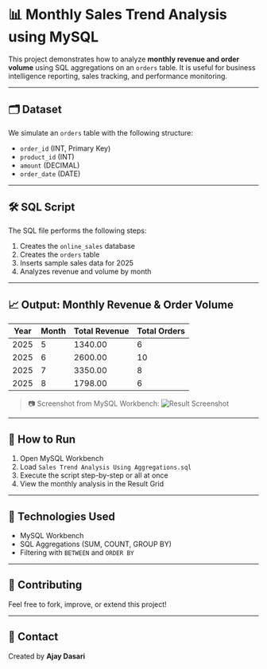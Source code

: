 # 📊 Monthly Sales Trend Analysis using MySQL

This project demonstrates how to analyze **monthly revenue and order volume** using SQL aggregations on an `orders` table. It is useful for business intelligence reporting, sales tracking, and performance monitoring.

---

## 🗂️ Dataset

We simulate an `orders` table with the following structure:

- `order_id` (INT, Primary Key)
- `product_id` (INT)
- `amount` (DECIMAL)
- `order_date` (DATE)

---

## 🛠️ SQL Script

The SQL file performs the following steps:

1. Creates the `online_sales` database
2. Creates the `orders` table
3. Inserts sample sales data for 2025
4. Analyzes revenue and volume by month


---

## 📈 Output: Monthly Revenue & Order Volume

| Year | Month | Total Revenue | Total Orders |
|------|-------|----------------|---------------|
| 2025 |   5   | 1340.00        | 6             |
| 2025 |   6   | 2600.00        | 10            |
| 2025 |   7   | 3350.00        | 8             |
| 2025 |   8   | 1798.00        | 6             |

> 📷 Screenshot from MySQL Workbench:
![Result Screenshot](assets/result_screenshot.png)

---

## 🚀 How to Run

1. Open MySQL Workbench
2. Load `Sales Trend Analysis Using Aggregations.sql`
3. Execute the script step-by-step or all at once
4. View the monthly analysis in the Result Grid

---

## 📌 Technologies Used

- MySQL Workbench
- SQL Aggregations (SUM, COUNT, GROUP BY)
- Filtering with `BETWEEN` and `ORDER BY`

---

## 🤝 Contributing

Feel free to fork, improve, or extend this project!

---

## 📧 Contact

Created by **Ajay Dasari**  


